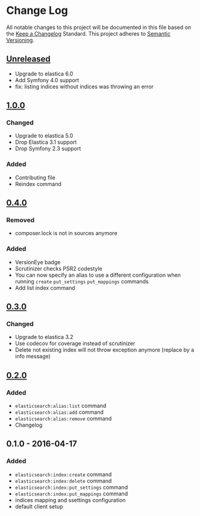 # Change Log
All notable changes to this project will be documented in this file based on the [Keep a Changelog](http://keepachangelog.com/) Standard.
This project adheres to [Semantic Versioning](http://semver.org/).

## [Unreleased](https://github.com/gbprod/elastica-extra-bundle/compare/v1.0.0...HEAD)

- Upgrade to elastica 6.0
- Add Symfony 4.0 support
- fix: listing indices without indices was throwing an error

## [1.0.0](https://github.com/gbprod/elastica-extra-bundle/compare/v0.3.0...v1.0.0)

### Changed

- Upgrade to elastica 5.0
- Drop Elastica 3.1 support
- Drop Symfony 2.3 support

### Added 

- Contributing file
- Reindex command

## [0.4.0](https://github.com/gbprod/elastica-extra-bundle/compare/v0.3.0...v0.4.0)

### Removed

- composer.lock is not in sources anymore

### Added

 - VersionEye badge
 - Scrutinizer checks PSR2 codestyle
 - You can now specify an alias to use a different configuration when running `create` `put_settings` `put_mappings` commands
 - Add list index command

## [0.3.0](https://github.com/gbprod/elastica-extra-bundle/compare/v0.2.0...v0.3.0)

### Changed

- Upgrade to elastica 3.2
- Use codecov for coverage instead of scrutinizer
- Delete not existing index will not throw exception anymore (replace by a info message)

## [0.2.0](https://github.com/gbprod/elastica-extra-bundle/compare/v0.1.0...v0.2.0)

### Added
- `elasticsearch:alias:list` command
- `elasticsearch:alias:add` command
- `elasticsearch:alias:remove` command
- Changelog

## 0.1.0 - 2016-04-17

### Added
- `elasticsearch:index:create` command
- `elasticsearch:index:delete` command
- `elasticsearch:index:put_settings` command
- `elasticsearch:index:put_mappings` command
- indices mapping and ssettings configuration
- default client setup
